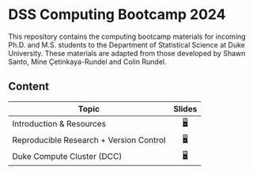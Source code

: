# DSS Computing Bootcamp 2024

This repository contains the computing bootcamp materials for incoming
Ph.D. and M.S. students to the Department of Statistical Science at
Duke University. These materials are adapted from those developed by Shawn Santo,
Mine Çetinkaya-Rundel and Colin Rundel.

## Content

| Topic                           | Slides                                                           |
|---------------------------------|:----------------------------------------------------------------:|
| Introduction & Resources        | [:desktop_computer:](https://dukestatsci.github.io/computing_bootcamp_2023/slides/01_introduction_and_resources.html) |
| Reproducible Research + Version Control          | [:desktop_computer:](https://dukestatsci.github.io/computing_bootcamp_2023/slides/02_reproducible_research.html)      |
| Duke Compute Cluster (DCC)               | [:desktop_computer:](https://dukestatsci.github.io/computing_bootcamp_2023/slides/03_dcc.html)            |

